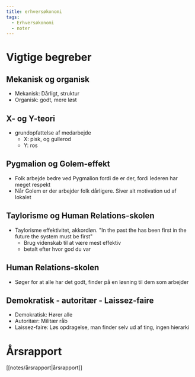 ```yaml
---
title: erhversøkonomi
tags:
  - Erhversøkonomi
  - noter
---
```

# Vigtige begreber
## Mekanisk og organisk
- Mekanisk: Dårligt, struktur 
- Organisk: godt, mere løst
## X- og Y-teori
- grundopfattelse af medarbejde
	- X: pisk, og gullerod
	- Y: ros
## Pygmalion og Golem-effekt
- Folk arbejde bedre ved Pygmalion fordi de er der, fordi lederen har meget respekt
- Når Golem er der arbejder folk dårligere. Siver alt motivation ud af lokalet
## Taylorisme og Human Relations-skolen
- Taylorisme effektivitet, akkordløn. "In the past the has been first in the future the system must be first"
	 - Brug videnskab til at være mest effektiv
	 - betalt efter hvor god du var
## Human Relations-skolen
- Søger for at alle har det godt, finder på en løsning til dem som arbejder

## Demokratisk - autoritær - Laissez-faire
- Demokratisk:  Hører alle      
- Autoritær: Militær råb 	
- Laissez-faire: Løs opdragelse, man finder selv ud af ting, ingen hierarki
# Årsrapport
[[notes/årsrapport|årsrapport]]